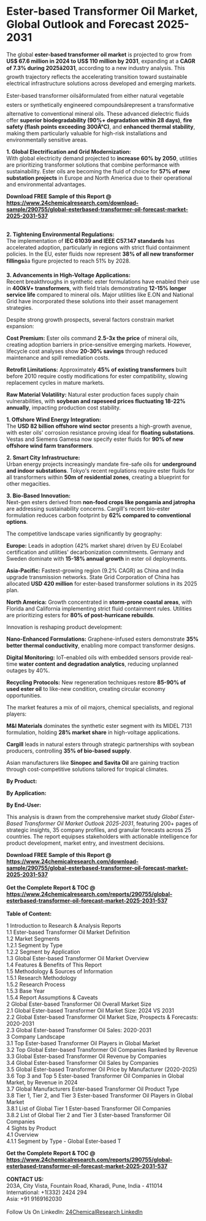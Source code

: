 <h1>Ester-based Transformer Oil Market, Global Outlook and Forecast 2025-2031</h1><p>The global <strong>ester-based transformer oil market</strong> is projected to grow from <strong>US$ 67.6 million in 2024 to US$ 110 million by 2031</strong>, expanding at a <strong>CAGR of 7.3% during 2025â2031</strong>, according to a new industry analysis. This growth trajectory reflects the accelerating transition toward sustainable electrical infrastructure solutions across developed and emerging markets.</p><p>Ester-based transformer oilsâformulated from either natural vegetable esters or synthetically engineered compoundsârepresent a transformative alternative to conventional mineral oils. These advanced dielectric fluids offer <strong>superior biodegradability (90%+ degradation within 28 days)</strong>, <strong>fire safety (flash points exceeding 300Â°C)</strong>, and <strong>enhanced thermal stability</strong>, making them particularly valuable for high-risk installations and environmentally sensitive areas.</p><p><strong>1. Global Electrification and Grid Modernization:</strong><br>
With global electricity demand projected to <strong>increase 60% by 2050</strong>, utilities are prioritizing transformer solutions that combine performance with sustainability. Ester oils are becoming the fluid of choice for <strong>57% of new substation projects</strong> in Europe and North America due to their operational and environmental advantages.</p><div><b>Download FREE Sample of this Report @ 
            <a href="https://www.24chemicalresearch.com/download-sample/290755/global-esterbased-transformer-oil-forecast-market-2025-2031-537">
            https://www.24chemicalresearch.com/download-sample/290755/global-esterbased-transformer-oil-forecast-market-2025-2031-537</a></b></div><br><p><strong>2. Tightening Environmental Regulations:</strong><br>
The implementation of <strong>IEC 61039 and IEEE C57.147 standards</strong> has accelerated adoption, particularly in regions with strict fluid containment policies. In the EU, ester fluids now represent <strong>38% of all new transformer fillings</strong>âa figure projected to reach 51% by 2028.</p><p><strong>3. Advancements in High-Voltage Applications:</strong><br>
Recent breakthroughs in synthetic ester formulations have enabled their use in <strong>400kV+ transformers</strong>, with field trials demonstrating <strong>12-15% longer service life</strong> compared to mineral oils. Major utilities like E.ON and National Grid have incorporated these solutions into their asset management strategies.</p><p>Despite strong growth prospects, several factors constrain market expansion:</p><p><strong>Cost Premium:</strong> Ester oils command <strong>2.5-3x the price</strong> of mineral oils, creating adoption barriers in price-sensitive emerging markets. However, lifecycle cost analyses show <strong>20-30% savings</strong> through reduced maintenance and spill remediation costs.</p><p><strong>Retrofit Limitations:</strong> Approximately <strong>45% of existing transformers</strong> built before 2010 require costly modifications for ester compatibility, slowing replacement cycles in mature markets.</p><p><strong>Raw Material Volatility:</strong> Natural ester production faces supply chain vulnerabilities, with <strong>soybean and rapeseed prices fluctuating 18-22% annually</strong>, impacting production cost stability.</p><p><strong>1. Offshore Wind Energy Integration:</strong><br>
The <strong>USD 82 billion offshore wind sector</strong> presents a high-growth avenue, with ester oils' corrosion resistance proving ideal for <strong>floating substations</strong>. Vestas and Siemens Gamesa now specify ester fluids for <strong>90% of new offshore wind farm transformers</strong>.</p><p><strong>2. Smart City Infrastructure:</strong><br>
Urban energy projects increasingly mandate fire-safe oils for <strong>underground and indoor substations</strong>. Tokyo's recent regulations require ester fluids for all transformers within <strong>50m of residential zones</strong>, creating a blueprint for other megacities.</p><p><strong>3. Bio-Based Innovation:</strong><br>
Next-gen esters derived from <strong>non-food crops like pongamia and jatropha</strong> are addressing sustainability concerns. Cargill's recent bio-ester formulation reduces carbon footprint by <strong>62% compared to conventional options</strong>.</p><p>The competitive landscape varies significantly by geography:</p><p><strong>Europe:</strong> Leads in adoption (42% market share) driven by EU Ecolabel certification and utilities' decarbonization commitments. Germany and Sweden dominate with <strong>15-18% annual growth</strong> in ester oil deployments.</p><p><strong>Asia-Pacific:</strong> Fastest-growing region (9.2% CAGR) as China and India upgrade transmission networks. State Grid Corporation of China has allocated <strong>USD 420 million</strong> for ester-based transformer solutions in its 2025 plan.</p><p><strong>North America:</strong> Growth concentrated in <strong>storm-prone coastal areas</strong>, with Florida and California implementing strict fluid containment rules. Utilities are prioritizing esters for <strong>80% of post-hurricane rebuilds</strong>.</p><p>Innovation is reshaping product development:</p><p><strong>Nano-Enhanced Formulations:</strong> Graphene-infused esters demonstrate <strong>35% better thermal conductivity</strong>, enabling more compact transformer designs.</p><p><strong>Digital Monitoring:</strong> IoT-enabled oils with embedded sensors provide real-time <strong>water content and degradation analytics</strong>, reducing unplanned outages by 40%.</p><p><strong>Recycling Protocols:</strong> New regeneration techniques restore <strong>85-90% of used ester oil</strong> to like-new condition, creating circular economy opportunities.</p><p>The market features a mix of oil majors, chemical specialists, and regional players:</p><p><strong>M&amp;I Materials</strong> dominates the synthetic ester segment with its MIDEL 7131 formulation, holding <strong>28% market share</strong> in high-voltage applications.</p><p><strong>Cargill</strong> leads in natural esters through strategic partnerships with soybean producers, controlling <strong>35% of bio-based supply</strong>.</p><p>Asian manufacturers like <strong>Sinopec and Savita Oil</strong> are gaining traction through cost-competitive solutions tailored for tropical climates.</p><p><strong>By Product:</strong></p><p><strong>By Application:</strong></p><p><strong>By End-User:</strong></p><p>This analysis is drawn from the comprehensive market study <em>Global Ester-Based Transformer Oil Market Outlook 2025-2031</em>, featuring 200+ pages of strategic insights, 35 company profiles, and granular forecasts across 25 countries. The report equipses stakeholders with actionable intelligence for product development, market entry, and investment decisions.</p><div><b>Download FREE Sample of this Report @ 
            <a href="https://www.24chemicalresearch.com/download-sample/290755/global-esterbased-transformer-oil-forecast-market-2025-2031-537">
            https://www.24chemicalresearch.com/download-sample/290755/global-esterbased-transformer-oil-forecast-market-2025-2031-537</a></b></div><br><div><b>Get the Complete Report & TOC @ 
            <a href="https://www.24chemicalresearch.com/reports/290755/global-esterbased-transformer-oil-forecast-market-2025-2031-537">
            https://www.24chemicalresearch.com/reports/290755/global-esterbased-transformer-oil-forecast-market-2025-2031-537</a></b></div><br>
            <b>Table of Content:</b><p>1 Introduction to Research & Analysis Reports<br />
 1.1 Ester-based Transformer Oil Market Definition<br />
 1.2 Market Segments<br />
 1.2.1 Segment by Type<br />
 1.2.2 Segment by Application<br />
 1.3 Global Ester-based Transformer Oil Market Overview<br />
 1.4 Features & Benefits of This Report<br />
 1.5 Methodology & Sources of Information<br />
 1.5.1 Research Methodology<br />
 1.5.2 Research Process<br />
 1.5.3 Base Year<br />
 1.5.4 Report Assumptions & Caveats<br />
2 Global Ester-based Transformer Oil Overall Market Size<br />
 2.1 Global Ester-based Transformer Oil Market Size: 2024 VS 2031<br />
 2.2 Global Ester-based Transformer Oil Market Size, Prospects & Forecasts: 2020-2031<br />
 2.3 Global Ester-based Transformer Oil Sales: 2020-2031<br />
3 Company Landscape<br />
 3.1 Top Ester-based Transformer Oil Players in Global Market<br />
 3.2 Top Global Ester-based Transformer Oil Companies Ranked by Revenue<br />
 3.3 Global Ester-based Transformer Oil Revenue by Companies<br />
 3.4 Global Ester-based Transformer Oil Sales by Companies<br />
 3.5 Global Ester-based Transformer Oil Price by Manufacturer (2020-2025)<br />
 3.6 Top 3 and Top 5 Ester-based Transformer Oil Companies in Global Market, by Revenue in 2024<br />
 3.7 Global Manufacturers Ester-based Transformer Oil Product Type<br />
 3.8 Tier 1, Tier 2, and Tier 3 Ester-based Transformer Oil Players in Global Market<br />
 3.8.1 List of Global Tier 1 Ester-based Transformer Oil Companies<br />
 3.8.2 List of Global Tier 2 and Tier 3 Ester-based Transformer Oil Companies<br />
4 Sights by Product<br />
 4.1 Overview<br />
 4.1.1 Segment by Type - Global Ester-based T</p><div><b>Get the Complete Report & TOC @ 
            <a href="https://www.24chemicalresearch.com/reports/290755/global-esterbased-transformer-oil-forecast-market-2025-2031-537">
            https://www.24chemicalresearch.com/reports/290755/global-esterbased-transformer-oil-forecast-market-2025-2031-537</a></b></div><br><b>CONTACT US:</b><br>
            203A, City Vista, Fountain Road, Kharadi, Pune, India - 411014<br>
            International: +1(332) 2424 294<br>
            Asia: +91 9169162030 <br><br>
            Follow Us On LinkedIn: <a href="https://www.linkedin.com/company/24chemicalresearch/">24ChemicalResearch LinkedIn</a>